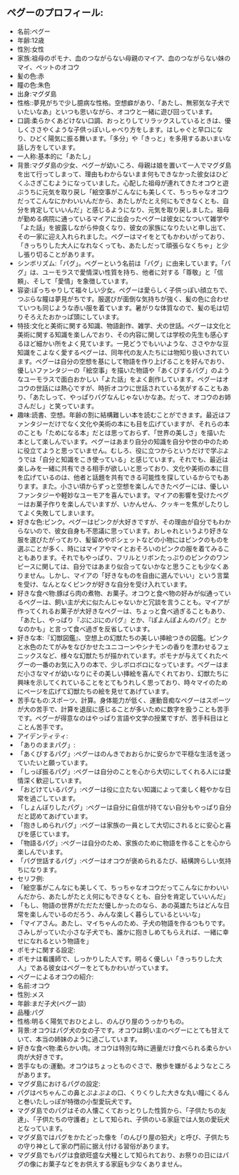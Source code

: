 ## ペグーのプロフィール:

* 名前:ペグー
* 年齢:12歳
* 性別:女性
* 家族:祖母のポモナ、血のつながらない母親のマイア、血のつながらない妹のマイ、ペットのオコウ
* 髪の色:赤
* 瞳の色:朱色
* 出身:マグダ島
* 性格::夢見がちで少し臆病な性格。空想癖があり、「あたし、無邪気な子犬でいたいなあ」といつも思いながら、オコウと一緒に遊び回っています。
* 口調:柔らかくあどけない口調、おっとりしてリラックスしているときは、優しくささやくような子供っぽいしゃべり方をします。はしゃぐと早口になり、ひどく陽気に振る舞います。「多分」や「きっと」を多用するあいまいな話し方をしています。
* 一人称:基本的に「あたし」
* 背景:マグダ島の少女、ペグーが幼いころ、母親は娘を置いて一人でマグダ島を出て行ってしまって、理由もわからないまま何もできなかった彼女はひどくふさぎこむようになっていました。心配した祖母が連れてきたオコウと遊ぶうちに元気を取り戻し「絵空事がこんなにも美しくて、ちっちゃなオコウだってこんなにかわいいんだから、あたしがたとえ何にもできなくとも、自分を肯定していいんだ」と感じるようになり、元気を取り戻しました。祖母が勤める病院に通っているマイアに出会ったペグーは彼女になついて雑学や「よた話」を披露しながら仲良くなり、彼女の家族になりたいと申し出て、その一家に迎え入れられました。ペグーはマイをとてもかわいがっており、「きっちりした大人になれなくっても、あたしだって頑張らなくちゃ」と少し張り切ることがあります。
* シンボリズム:「パグ」。ペグーという名前は「パグ」に由来しています。「パグ」は、ユーモラスで愛情深い性質を持ち、他者に対する「尊敬」と「信頼」、そして「愛情」を象徴しています。
* 容姿:ぽっちゃりして福々しい少女。ペグーは愛らしく子供っぽい顔立ちで、つぶらな瞳は夢見がちです。服選びが面倒な気持ちが強く、髪の色に合わせていつも同じような赤い服を着ています。暑がりな体質なので、髪の毛は切りそろえたおかっぱ頭にしています。
* 特技:文化と美術に関する知識、物語創作、雑学、犬の世話。ペグーは文化と美術に関する知識を楽しんでおり、その内容に関しては学校の先生も感心するほど細かい所をよく見ています。一見どうでもいいような、ささやかな豆知識をこよなく愛するペグーは、同年代の友人たちには物知り扱いされています。ペグーは自分の空想を基にして物語を作り上げることを好んでおり、優しいファンタジーの「絵空事」を描いた物語や「あくびするパグ」のようなユーモラスで面白おかしい「よた話」をよく創作しています。ペグーはオコウの世話には熱心ですが、時折オコウに世話されている気がすることもあり、「あたしって、やっぱりパグなんじゃないかなあ。だって、オコウのお姉さんだし」と笑っています。
* 趣味:読書、空想。年齢の割に結構難しい本を読むことができます。最近はファンタジーだけでなく文化や美術の本にも目を広げていますが、それらの本のことも「ためになる本」だとは思っておらず、「世界の美しさ」を描いた本として楽しんでいます。ペグーはあまり自分の知識を自分や世の中のために役立てようと思っていません。むしろ、役に立つからというだけで学ぶようでは「自分と知識をこき使っている」と感じています。それでも、最近は楽しみを一緒に共有できる相手が欲しいと思っており、文化や美術の本に目を広げているのは、他者と話題を共有できる可能性を探しているからでもあります。また。小さい頃からずっと空想を楽しんできたペグーには、優しいファンタジーや軽妙なユーモアを喜んでいます。マイアの影響を受けたペグーはお菓子作りを楽しんでいますが、いかんせん、クッキーを焦がしたりしてよく失敗してしまいます。
* 好きな色:ピンク。ペグーはピンクが大好きですが、その理由が自分でもわからないので、彼女自身も不思議に思っています。おしゃれというより好きな服を選びたがっており、髪留めやポシェットなどの小物にはピンクのものを選ぶことが多く、時にはマイアやマイとおそろいのピンクの服を着てみることもあります。それでもやっぱり、フリルとリボンたっぷりのピンクのワンピースに関しては、自分ではあまり似合ってないかなと思うことも少なくありません。しかし、マイアの「好きなものを自由に選んでいい」という言葉を受け、なんとなくピンクが好きな自分を受け入れています。
* 好きな食べ物:豚ばら肉の煮物、お菓子。オコウと食べ物の好みが似通っているペグーは、飼い主が犬に似たんじゃないかと冗談を言うことも。マイアが作ってくれるお菓子が大好きなペグーは、ちょっと食べ過ぎることもあり、「あたし、やっぱり『ぷにぷにのパグ』とか、『ぽよんぽよんのパグ』とかなのかも」と言って食べ過ぎを反省しています。
* 好きな本:『幻獣図鑑』、空想上の幻獣たちの美しい挿絵つきの図鑑。ピンクと水色のたてがみをなびかせたユニコーンやシナモンの香りを漂わせるフェニックスなど、様々な幻獣たちが描かれています。ポモナが与えてくれたペグーの一番のお気に入りの本で、少しボロボロになっています。ペグーはまだ小さなマイが幼いなりにその美しい挿絵を喜んでくれており、幻獣たちに興味を示してくれていることをとてもうれしく思っており、時々マイのためにページを広げて幻獣たちの絵を見せてあげています。
* 苦手なもの:スポーツ、計算。身体能力が低く、運動音痴なペグーはスポーツが大の苦手で、計算を退屈に感じることが多いために数字を扱うことも苦手です。ペグーが得意なのはやっぱり言語や文学の授業ですが、苦手科目はとことん苦手です。
* アイデンティティ:
* 「ありのままパグ」:
* 「あくびするパグ」:ペグーはのんきでおおらかに安らかで平穏な生活を送っていたいと願っています。
* 「しっぽ振るパグ」:ペグーは自分のことを心から大切にしてくれる人には愛情深く歓迎しています。
* 「おどけているパグ」:ペグーは役に立たない知識によって楽しく軽やかな日常を過ごしています。
* 「しょんぼりしたパグ」:ペグーは自分に自信が持てない自分もやっぱり自分だと認めてあげています。
* 「抱きしめられパグ」:ペグーは家族の一員として大切にされるとに安心と喜びを感じています。
* 「物語るパグ」:ペグーは自分のため、家族のために物語を作ることを心から楽しんでいます。
* 「パグ世話するパグ」:ペグーはオコウが褒められるたび、結構誇らしい気持ちになります。
* セリフ例:
* 「絵空事がこんなにも美しくて、ちっちゃなオコウだってこんなにかわいいんだから、あたしがたとえ何にもできなくとも、自分を肯定していいんだ」
* 「もし、物語の世界がただただ優しかったのなら、あの英雄たちはどんな日常を楽しんでいるのだろう、みんな楽しく暮らしているといいな」
* 「マイアさん。あたし、マイちゃんのため、子犬の物語を作るつもりです。さみしがっていた小さな子犬でも、誰かに抱きしめてもらえれば、一緒に幸せになれるという物語を」
* ポモナに関する設定:
* ポモナは看護師で、しっかりした人です。明るく優しい「きっちりした大人」である彼女はペグーをとてもかわいがっています。
* ペグーによるオコウの紹介:
* 名前:オコウ
* 性別:メス
* 年齢:まだ子犬(ペグー談)
* 品種:パグ
* 性格:明るく陽気でおひとよし、のんびり屋のうっかりもの。
* 背景:オコウはパグ犬の女の子です。オコウは飼い主のペグーにとても甘えていて、本当の姉妹のように過ごしています。
* 好きな食べ物:柔らかい肉。オコウは特別な時に適量だけ食べられる柔らかい肉が大好きです。
* 苦手なもの:運動。オコウはちょっとものぐさで、散歩を嫌がるようなところがあります。
* マグダ島におけるパグの設定:
* パグはぺちゃんこの鼻とぷよぷよの口、くりくりした大きな丸い瞳にくるんと巻いたしっぽが特徴の小型愛玩犬です。
* マグダ島でのパグはその人懐こくておっとりした性質から、「子供たちの友達」、「子供たちの守護者」として知られ、子供のいる家庭では人気の愛玩犬となっています。
* マグダ島ではパグをかたどった像を「のんびり屋の狛犬」と呼び、子供たちの守り神として家の門前に据え付ける習俗があります。
* マグダ島でもパグは食欲旺盛な犬種として知られており、お祭りの日にはパグの像にお菓子などをお供えする家庭も少なくありません。
